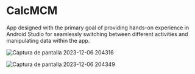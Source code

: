 # CalcMCM
 App designed with the primary goal of providing hands-on experience in Android Studio for seamlessly switching between different activities and manipulating data within the app.  
 
![Captura de pantalla 2023-12-06 204316](https://github.com/kxtxrinx/CalcMCM/assets/78937711/7636b669-1b49-4b38-9a9f-a2167bcc7e19)  

![Captura de pantalla 2023-12-06 204349](https://github.com/kxtxrinx/CalcMCM/assets/78937711/76a839a7-b861-4ce8-baf9-fcbf6513ceee)
